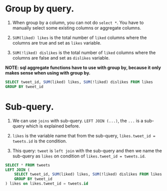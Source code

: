 # Group by query.

1. When group by a column, you can not do `select *`. You have to manually select some existing columns or aggregate columns.

2. `SUM(liked) likes` is the total number of `liked` columns where the columns are true and set as `likes` variable.

3. `SUM(!liked) dislikes` is the total number of `liked` columns where the columns are false and set as `dislikes` variable.

**NOTE: sql aggregate functions have to use with group by, because it only makes sense when using with group by.**

```sql
SELECT tweet_id, SUM(liked) likes, SUM(!liked) dislikes FROM likes
GROUP BY tweet_id
```

# Sub-query.

1. We can use `joins` with sub-query. `LEFT JOIN (...)`, the `...` is a sub-query which is explained before.

2. `likes` is the variable name that from the sub-query, `likes.tweet_id = tweets.id` is the condition.

3. This query: `tweet` is `left join` with the sub-query and then we name the sub-query as `likes` on condition of `likes.tweet_id = tweets.id`.

```sql
SELECT * FROM tweets
LEFT JOIN (
    SELECT tweet_id, SUM(liked) likes, SUM(!liked) dislikes FROM likes
    GROUP BY tweet_id
) likes on likes.tweet_id = tweets.id
```
